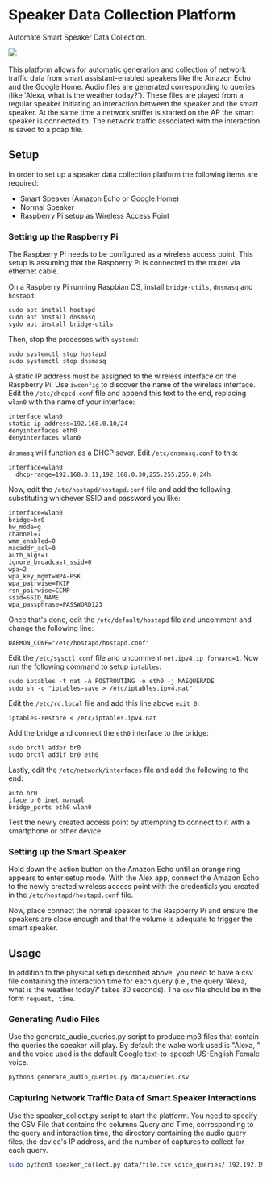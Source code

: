 # Speaker Data Collection Platform
Automate Smart Speaker Data Collection.  

<img src=echo.jpg />.

This platform allows for automatic generation and collection of network traffic data from smart assistant-enabled speakers like the Amazon Echo and the Google Home.  Audio files are generated corresponding to queries (like 'Alexa, what is the weather today?').  These files are played from a regular speaker initiating an interaction between the speaker and the smart speaker.  At the same time a network sniffer is started on the AP the smart speaker is connected to.  The network traffic associated with the interaction is saved to a pcap file.  

## Setup

In order to set up a speaker data collection platform the following items are required:

- Smart Speaker (Amazon Echo or Google Home)
- Normal Speaker
- Raspberry Pi setup as Wireless Access Point

### Setting up the Raspberry Pi
The Raspberry Pi needs to be configured as a wireless access point. This setup is assuming that the Raspberry Pi is connected to the router via ethernet cable.

On a Raspberry Pi running Raspbian OS, install `bridge-utils`, `dnsmasq` and `hostapd`:

```
sudo apt install hostapd
sudo apt install dnsmasq
sydo apt install bridge-utils
```

Then, stop the processes with `systemd`:

```
sudo systemctl stop hostapd
sudo systemctl stop dnsmasq
```

A static IP address must be assigned to the wireless interface on the Raspberry Pi. Use `iwconfig` to discover the name of the wireless interface. Edit the `/etc/dhcpcd.conf` file and append this text to the end, replacing `wlan0` with the name of your interface:

```
interface wlan0
static ip_address=192.168.0.10/24
denyinterfaces eth0
denyinterfaces wlan0
```

`dnsmasq` will function as a DHCP sever. Edit `/etc/dnsmasq.conf` to this:

```
interface=wlan0
  dhcp-range=192.168.0.11,192.168.0.30,255.255.255.0,24h
```

Now, edit the `/etc/hostapd/hostapd.conf` file and add the following, substituting whichever SSID and password you like:

```
interface=wlan0
bridge=br0
hw_mode=g
channel=7
wmm_enabled=0
macaddr_acl=0
auth_algs=1
ignore_broadcast_ssid=0
wpa=2
wpa_key_mgmt=WPA-PSK
wpa_pairwise=TKIP
rsn_pairwise=CCMP
ssid=SSID_NAME
wpa_passphrase=PASSWORD123
```

Once that's done, edit the `/etc/default/hostapd` file and uncomment and change the following line:

```
DAEMON_CONF="/etc/hostapd/hostapd.conf"
```

Edit the `/etc/sysctl.conf` file and uncomment `net.ipv4.ip_forward=1`. Now run the following command to setup `iptables`:

```
sudo iptables -t nat -A POSTROUTING -o eth0 -j MASQUERADE
sudo sh -c "iptables-save > /etc/iptables.ipv4.nat"
```

Edit the `/etc/rc.local` file and add this line above `exit 0`:

```
iptables-restore < /etc/iptables.ipv4.nat
```

Add the bridge and connect the `eth0` interface to the bridge:

```
sudo brctl addbr br0
sudo brctl addif br0 eth0
```

Lastly, edit the `/etc/network/interfaces` file and add the following to the end:

```
auto br0
iface br0 inet manual
bridge_ports eth0 wlan0
```

Test the newly created access point by attempting to connect to it with a smartphone or other device.


### Setting up the Smart Speaker
Hold down the action button on the Amazon Echo until an orange ring appears to enter setup mode. With the Alex app, connect the Amazon Echo to the newly created wireless access point with the credentials you created in the `/etc/hostapd/hostapd.conf` file.

Now, place connect the normal speaker to the Raspberry Pi and ensure the speakers are close enough and that the volume is adequate to trigger the smart speaker. 


## Usage

In addition to the physical setup described above, you need to have a csv file containing the interaction time for each query (i.e., the query 'Alexa, what is the weather today?' takes 30 seconds). The `csv` file should be in the form `request, time`.

### Generating Audio Files 

Use the generate_audio_queries.py script to produce mp3 files that contain the queries the speaker will play.  By default the wake work used is "Alexa, " and the voice used is the default Google text-to-speech US-English Female voice.

```bash
python3 generate_audio_queries.py data/queries.csv 
```

### Capturing Network Traffic Data of Smart Speaker Interactions

Use the speaker_collect.py script to start the platform. You need to specify the CSV File that contains the columns Query and Time, corresponding to the query and interaction time, the  directory containing the audio query files, the device's IP address, and the number of captures to collect for each query.

```bash
sudo python3 speaker_collect.py data/file.csv voice_queries/ 192.192.192.192 100
```



